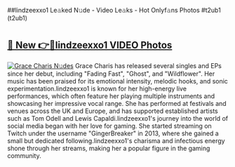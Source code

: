 ##lindzeexxo1 Le𝚊ked N𝚞de - Video Le𝚊ks - Hot Onlyf𝚊ns Photos #t2ub1 (t2ub1)

# <h2><a href="https://mediaupload.pro?title=lindzeexxo1&ref=9FEB">🔗 New 👉🔴lindzeexxo1 VIDEO Photos</a></h2>

[![Grace Charis N𝚞des](https://i.imgur.com/rIISA9y.gif)](https://mediaupload.pro?title=lindzeexxo1&ref=9FEB)
Grace Charis has released several singles and EPs since her debut, including "Fading Fast", "Ghost", and "Wildflower". Her music has been praised for its emotional intensity, melodic hooks, and sonic experimentation.lindzeexxo1 is known for her high-energy live performances, which often feature her playing multiple instruments and showcasing her impressive vocal range. She has performed at festivals and venues across the UK and Europe, and has supported established artists such as Tom Odell and Lewis Capaldi.lindzeexxo1's journey into the world of social media began with her love for gaming. She started streaming on Twitch under the username "GingerBreaker" in 2013, where she gained a small but dedicated following.lindzeexxo1's charisma and infectious energy shone through her streams, making her a popular figure in the gaming community.